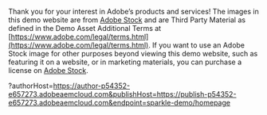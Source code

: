 Thank you for your interest in Adobe’s products and services! The images in this demo website are from [Adobe Stock](https://stock.adobe.com/) and are Third Party Material as defined in the Demo Asset Additional Terms at [https://www.adobe.com/legal/terms.html](https://www.adobe.com/legal/terms.html).  If you want to use an Adobe Stock image for other purposes beyond viewing this demo website, such as featuring it on a website, or in marketing materials, you can purchase a license on [Adobe Stock](https://stock.adobe.com/).

?authorHost=https://author-p54352-e657273.adobeaemcloud.com&publishHost=https://publish-p54352-e657273.adobeaemcloud.com&endpoint=sparkle-demo/homepage
